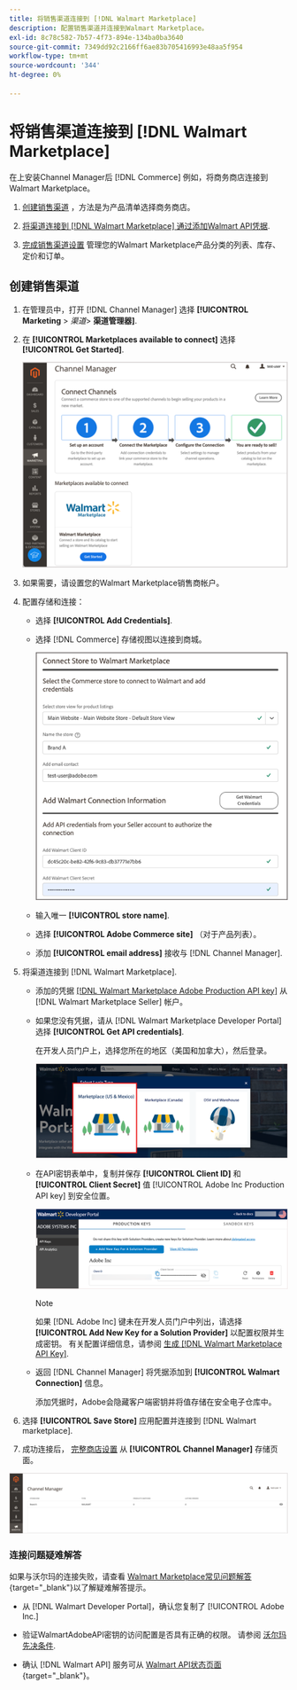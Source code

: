 ```yaml
---
title: 将销售渠道连接到 [!DNL Walmart Marketplace]
description: 配置销售渠道并连接到Walmart Marketplace。
exl-id: 8c78c582-7b57-4f73-894e-134ba0ba3640
source-git-commit: 7349dd92c2166ff6ae83b705416993e48aa5f954
workflow-type: tm+mt
source-wordcount: '344'
ht-degree: 0%

---
```


# 将销售渠道连接到 [!DNL Walmart Marketplace]

在上安装Channel Manager后 [!DNL Commerce] 例如，将商务商店连接到Walmart Marketplace。

1. [创建销售渠道](#create-the-sales-channel) ，方法是为产品清单选择商务商店。

1. [将渠道连接到 [!DNL Walmart Marketplace] 通过添加Walmart API凭据](#connect-the-channel-to-walmart-marketplace).

1. [完成销售渠道设置](#complete-store-setup) 管理您的Walmart Marketplace产品分类的列表、库存、定价和订单。

## 创建销售渠道

1. 在管理员中，打开 [!DNL Channel Manager] 选择 **[!UICONTROL Marketing** > _渠道&#x200B;_> **渠道管理器]**.

1. 在 **[!UICONTROL Marketplaces available to connect]** 选择 **[!UICONTROL Get Started]**.

   ![将新沃尔玛商店连接到 [!DNL Channel Manager]](assets/channel-manager-home.png)

1. 如果需要，请设置您的Walmart Marketplace销售商帐户。

1. 配置存储和连接：

   - 选择 **[!UICONTROL Add Credentials]**.

   - 选择 [!DNL Commerce] 存储视图以连接到商城。

      ![配置商务与 [!DNL Walmart Marketplace] 从 [!DNL Channel Manager]](assets/configure-commerce-to-marketplace-connection.png)

   - 输入唯一 **[!UICONTROL store name]**.

   - 选择 **[!UICONTROL Adobe Commerce site]** （对于产品列表）。

   - 添加 **[!UICONTROL email address]** 接收与 [!DNL Channel Manager].

1. 将渠道连接到 [!DNL Walmart Marketplace].

   - 添加的凭据 [[!DNL Walmart Marketplace Adobe Production API key]](walmart-prerequisites.md#generate-a-walmart-marketplace-production-api-key) 从 [!DNL Walmart Marketplace Seller] 帐户。

   - 如果您没有凭据，请从 [!DNL Walmart Marketplace Developer Portal] 选择 **[!UICONTROL Get API credentials]**.

      在开发人员门户上，选择您所在的地区（美国和加拿大），然后登录。

      ![[!DNL Walmart Marketplace] 帐户登录](assets/walmart-marketplace-login-page.png)

   - 在API密钥表单中，复制并保存 **[!UICONTROL Client ID]** 和 **[!UICONTROL Client Secret]** 值 [!UICONTROL Adobe Inc Production API key] 到安全位置。

      ![[!DNL Walmart Marketplace API key] 配置页面](assets/walmart-api-key-management-form.png)

      >[!NOTE]
      >
      >如果 [!DNL Adobe Inc] 键未在开发人员门户中列出，请选择 **[!UICONTROL Add New Key for a Solution Provider]** 以配置权限并生成密钥。 有关配置详细信息，请参阅 [生成 [!DNL Walmart Marketplace API Key]](walmart-prerequisites.md#generate-a-walmart-marketplace-api-key).

   - 返回 [!DNL Channel Manager] 将凭据添加到 **[!UICONTROL Walmart Connection]** 信息。

      添加凭据时，Adobe会隐藏客户端密钥并将值存储在安全电子仓库中。

1. 选择 **[!UICONTROL Save Store]** 应用配置并连接到 [!DNL Walmart marketplace].

1. 成功连接后， [完整商店设置](complete-store-setup.md) 从 **[!UICONTROL Channel Manager]** 存储页面。

![设置第一个商店](assets/channel-manager-setup-first-store.png)

### 连接问题疑难解答

如果与沃尔玛的连接失败，请查看 [Walmart Marketplace常见问题解答](https://developer.walmart.com/faq/us/faq-auth/){target=&quot;_blank&quot;}以了解疑难解答提示。

- 从 [!DNL Walmart Developer Portal]，确认您复制了 [!UICONTROL Adobe Inc.]

- 验证WalmartAdobeAPI密钥的访问配置是否具有正确的权限。 请参阅 [沃尔玛先决条件](walmart-prerequisites.md##generate-a-walmart-marketplace-api-key).

- 确认 [!DNL Walmart API] 服务可从 [Walmart API状态页面](https://developer.walmart.com/us/whats-new/new-api-status-information-now-available/){target=&quot;_blank&quot;}。
